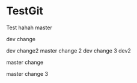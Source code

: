 # TestGit
Test
hahah master


dev change

dev change2 
master change 2 dev change 3   dev2

master  change

master change 3